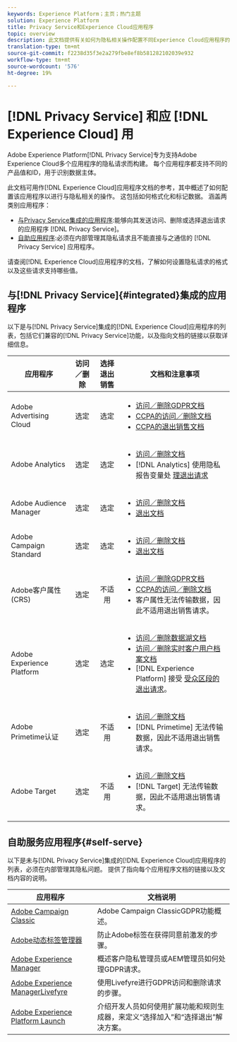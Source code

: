 ```yaml
---
keywords: Experience Platform；主页；热门主题
solution: Experience Platform
title: Privacy Service和Experience Cloud应用程序
topic: overview
description: 此文档提供有关如何为隐私相关操作配置不同Experience Cloud应用程序的参考。
translation-type: tm+mt
source-git-commit: f2238d35f3e2a279fbe8ef8b581282102039e932
workflow-type: tm+mt
source-wordcount: '576'
ht-degree: 19%

---
```



# [!DNL Privacy Service] 和应 [!DNL Experience Cloud] 用

Adobe Experience Platform[!DNL Privacy Service]专为支持Adobe Experience Cloud多个应用程序的隐私请求而构建。 每个应用程序都支持不同的产品值和ID，用于识别数据主体。

此文档可用作[!DNL Experience Cloud]应用程序文档的参考，其中概述了如何配置该应用程序以进行与隐私相关的操作。 这包括如何格式化和标记数据。 涵盖两类别应用程序：

* [与Privacy Service集成的应用程序](#integrated):能够向其发送访问、删除或选择退出请求的应用程序 [!DNL Privacy Service]。
* [自助应用程序](#self-serve):必须在内部管理其隐私请求且不能直接与之通信的 [!DNL Privacy Service] 应用程序。

请查阅[!DNL Experience Cloud]应用程序的文档，了解如何设置隐私请求的格式以及这些请求支持哪些值。

## 与[!DNL Privacy Service]{#integrated}集成的应用程序

以下是与[!DNL Privacy Service]集成的[!DNL Experience Cloud]应用程序的列表，包括它们兼容的[!DNL Privacy Service]功能，以及指向文档的链接以获取详细信息。

| 应用程序 | 访问／删除 | 选择退出销售 | 文档和注意事项 |
--- | :---: | :---: | ---
| Adobe Advertising Cloud | 选定 | 选定 | <ul><li>[访问／删除GDPR文档](https://experienceleague.adobe.com/docs/advertising-cloud/privacy/ad-cloud-gdpr.html)</li><li>[CCPA的访问／删除文档](https://experienceleague.adobe.com/docs/advertising-cloud/privacy/ad-cloud-ccpa-access-delete.html)</li><li>[CCPA的退出销售文档](https://experienceleague.adobe.com/docs/advertising-cloud/privacy/ad-cloud-ccpa-opt-out-of-sale.html)</li></ul> |
| Adobe Analytics | 选定 | 选定 | <ul><li>[访问／删除文档](https://docs.adobe.com/content/help/en/analytics/admin/data-governance/an-gdpr-overview.html)</li><li>[!DNL Analytics] 使用隐私报告变量处 [理退出请求](https://docs.adobe.com/content/help/en/analytics/admin/data-governance/consent-variables.html)</li></ul> |
| Adobe Audience Manager | 选定 | 选定 | <ul><li>[访问／删除文档](https://docs.adobe.com/content/help/zh-Hans/audience-manager/user-guide/overview/data-privacy/data-privacy-requests.html)</li><li>[退出文档](https://docs.adobe.com/content/help/en/audience-manager/user-guide/features/declared-ids.html)</li></ul> |
| Adobe Campaign Standard | 选定 | 选定 | <ul><li>[访问／删除文档](https://docs.campaign.adobe.com/doc/standard/getting_started/en/ACS_GDPR.html)</li><li>[退出文档](../segmentation/honoring-opt-outs.md)</li></ul> |
| Adobe客户属性(CRS) | 选定 | 不适用 | <ul><li>[访问／删除GDPR文档](https://docs.adobe.com/content/help/zh-Hans/core-services/interface/customer-attributes/gdpr.html)</li><li>[CCPA的访问／删除文档](https://docs.adobe.com/content/help/zh-Hans/core-services/interface/customer-attributes/ccpa.html)</li><li>客户属性无法传输数据，因此不适用退出销售请求。</li></ul> |
| Adobe Experience Platform | 选定 | 选定 | <ul><li>[访问／删除数据湖文档](../catalog/privacy.md)</li><li>[访问／删除实时客户用户档案文档](../profile/privacy.md)</li><li>[!DNL Experience Platform] 接受 [受众区段的退出请求](../segmentation/honoring-opt-outs.md)。</li></ul> |
| Adobe Primetime认证 | 选定 | 不适用 | <ul><li>[访问／删除文档](http://tve.helpdocsonline.com/how-to-make-a-privacy-request)</li><li>[!DNL Primetime] 无法传输数据，因此不适用退出销售请求。</li></ul> |
| Adobe Target | 选定 | 不适用 | <ul><li>[访问／删除文档](https://docs.adobe.com/content/help/zh-Hans/target/using/implement-target/before-implement/privacy/cmp-privacy-and-general-data-protection-regulation.html)</li><li>[!DNL Target] 无法传输数据，因此不适用退出销售请求。</li></ul> |


## 自助服务应用程序{#self-serve}

以下是未与[!DNL Privacy Service]集成的[!DNL Experience Cloud]应用程序的列表，必须在内部管理其隐私问题。 提供了指向每个应用程序文档的链接以及文档内容的说明。

| 应用程序 | 文档说明 |
| ------- | ----------- |
| [Adobe Campaign Classic](https://docs.campaign.adobe.com/doc/AC/getting_started/EN/ACC_GDPR.html) | Adobe Campaign ClassicGDPR功能概述。 |
| [Adobe动态标签管理器](https://docs.adobe.com/content/help/zh-Hans/dtm/using/tools/opt-in.html) | 防止Adobe标签在获得同意前激发的步骤。 |
| [Adobe Experience Manager](https://helpx.adobe.com/experience-manager/6-4/managing/using/gdpr-compliance.html) | 概述客户隐私管理员或AEM管理员如何处理GDPR请求。 |
| [Adobe Experience ManagerLivefyre](https://docs.adobe.com/content/help/en/livefyre/using/settings-other/privacy-requests/c-gdpr-compliance.html) | 使用Livefyre进行GDPR访问和删除请求的步骤。 |
| [Adobe Experience Platform Launch](https://docs.adobelaunch.com/client-side-information/deploy-javascript-tags-to-opt-in-to-launch) | 介绍开发人员如何使用扩展功能和规则生成器，来定义“选择加入”和“选择退出”解决方案。 |

